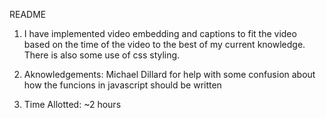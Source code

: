 README

1. I have implemented video embedding and captions to fit the video based on 
    the time of the video to the best of my current knowledge. There is
    also some use of css styling. 

2. Aknowledgements: Michael Dillard for help with some confusion about
    how the funcions in javascript should be written

3. Time Allotted: ~2 hours

